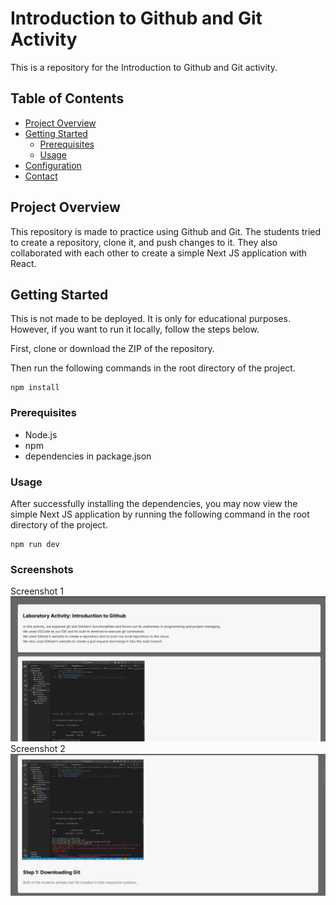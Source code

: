 # Introduction to Github and Git Activity

This is a repository for the Introduction to Github and Git activity. 

## Table of Contents
- [Project Overview](#project-overview)
- [Getting Started](#getting-started)
  - [Prerequisites](#prerequisites)
  - [Usage](#usage)
- [Configuration](#configuration)
- [Contact](#contact)
## Project Overview

This repository is made to practice using Github and Git. The students tried to create a repository, clone it, and push changes to it.
They also collaborated with each other to create a simple Next JS application with React.


## Getting Started

This is not made to be deployed. It is only for educational purposes.
However, if you want to run it locally, follow the steps below.

First, clone or download the ZIP of the repository.

Then run the following commands in the root directory of the project.

```
npm install
```

### Prerequisites

- Node.js
- npm
- dependencies in package.json


### Usage

 After successfully installing the dependencies, you may now view the simple Next JS application by running the following command in the root directory of the project.

 ```
 npm run dev
```

### Screenshots

Screenshot 1
![image](https://github.com/iJazzQant/git-intro/blob/main/github_activity/src/app/images/screenshots1.png)
Screenshot 2
![image](https://github.com/iJazzQant/git-intro/blob/main/github_activity/src/app/images/screenshots2.png)

    

